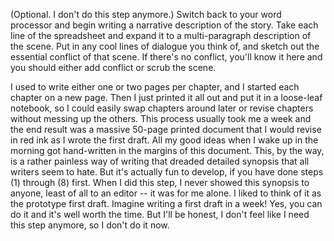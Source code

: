 
(Optional. I don't do this step anymore.) Switch back to your word processor
and begin writing a narrative description of the story. Take each line of the
spreadsheet and expand it to a multi-paragraph description of the scene. Put
in any cool lines of dialogue you think of, and sketch out the essential
conflict of that scene. If there's no conflict, you'll know it here and you
should either add conflict or scrub the scene.

I used to write either one or two pages per chapter, and I started each
chapter on a new page. Then I just printed it all out and put it in a
loose-leaf notebook, so I could easily swap chapters around later or revise
chapters without messing up the others. This process usually took me a week
and the end result was a massive 50-page printed document that I would revise
in red ink as I wrote the first draft. All my good ideas when I wake up in the
morning got hand-written in the margins of this document. This, by the way, is
a rather painless way of writing that dreaded detailed synopsis that all
writers seem to hate. But it's actually fun to develop, if you have done steps
(1) through (8) first. When I did this step, I never showed this synopsis to
anyone, least of all to an editor -- it was for me alone. I liked to think of
it as the prototype first draft. Imagine writing a first draft in a week! Yes,
you can do it and it's well worth the time. But I'll be honest, I don't feel
like I need this step anymore, so I don't do it now.


